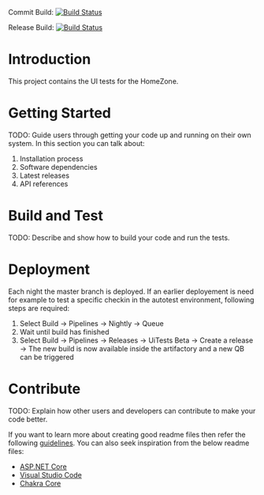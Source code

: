 Commit Build: [![Build Status](https://dev.azure.com/Trumpf-HomeZone/UiTests/_apis/build/status/HomeZoneUiTests-CommitBuild)](https://dev.azure.com/Trumpf-HomeZone/UiTests/_build/latest?definitionId=6)

Release Build: [![Build Status](https://dev.azure.com/Trumpf-HomeZone/UiTests/_apis/build/status/HomeZoneUiTests-ReleaseBuild)](https://dev.azure.com/Trumpf-HomeZone/UiTests/_build/latest?definitionId=2)

# Introduction 
This project contains the UI tests for the HomeZone.

# Getting Started
TODO: Guide users through getting your code up and running on their own system. In this section you can talk about:
1.	Installation process
2.	Software dependencies
3.	Latest releases
4.	API references

# Build and Test
TODO: Describe and show how to build your code and run the tests. 

# Deployment
Each night the master branch is deployed. If an earlier deployement is need for example to test a specific checkin in the autotest environment, following steps are required:
1. Select Build -> Pipelines -> Nightly -> Queue
2. Wait until build has finished
3. Select Build -> Pipelines -> Releases -> UiTests Beta -> Create a release
-> The new build is now available inside the artifactory and a new QB can be triggered

# Contribute
TODO: Explain how other users and developers can contribute to make your code better. 

If you want to learn more about creating good readme files then refer the following [guidelines](https://www.visualstudio.com/en-us/docs/git/create-a-readme). You can also seek inspiration from the below readme files:
- [ASP.NET Core](https://github.com/aspnet/Home)
- [Visual Studio Code](https://github.com/Microsoft/vscode)
- [Chakra Core](https://github.com/Microsoft/ChakraCore)